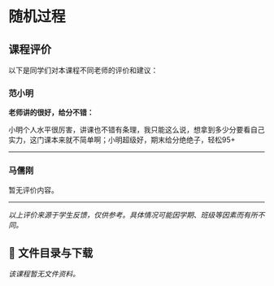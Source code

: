 # 随机过程

## 课程评价

以下是同学们对本课程不同老师的评价和建议：

### 范小明

**老师讲的很好，给分不错：**

小明个人水平很厉害，讲课也不错有条理，我只能这么说，想拿到多少分要看自己实力，这门课本来就不简单啊；小明超级好，期末给分绝绝子，轻松95+

---

### 马儒刚

暂无评价内容。

---

*以上评价来源于学生反馈，仅供参考。具体情况可能因学期、班级等因素而有所不同。*
## 📄 文件目录与下载

_该课程暂无文件资料。_
